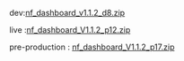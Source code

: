 





dev:[nf_dashboard_v1.1.2_d8.zip](https://github.com/user-attachments/files/18907150/nf_dashboard_v1.1.2_d8.zip)




live :[nf_dashboard_V1.1.2_p12.zip](https://github.com/user-attachments/files/19010782/nf_dashboard_V1.1.2_p12.zip)


pre-production : [nf_dashboard_V1.1.2_p17.zip](https://github.com/user-attachments/files/19156924/nf_dashboard_V1.1.2_p17.zip)
